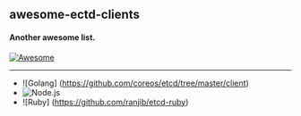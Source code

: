## awesome-ectd-clients  
#### Another awesome list. 

[![Awesome](https://cdn.rawgit.com/sindresorhus/awesome/d7305f38d29fed78fa85652e3a63e154dd8e8829/media/badge.svg?style=flat-square)](https://github.com/sindresorhus/awesome)

---

- ![Golang] (https://github.com/coreos/etcd/tree/master/client)
- ![Node.js](https://github.com/stianeikeland/node-etcd)
- ![Ruby] (https://github.com/ranjib/etcd-ruby)
